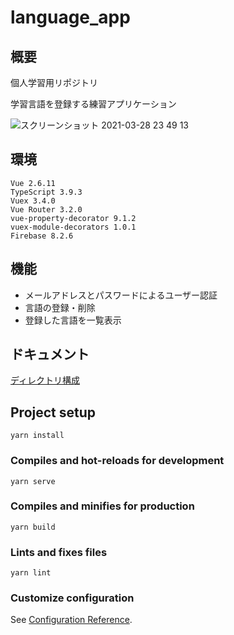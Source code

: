 # language_app
## 概要
個人学習用リポジトリ

学習言語を登録する練習アプリケーション

![スクリーンショット 2021-03-28 23 49 13](https://user-images.githubusercontent.com/49064511/112756452-3788d680-9020-11eb-9d14-659333f88c67.png)

## 環境
```
Vue 2.6.11
TypeScript 3.9.3
Vuex 3.4.0
Vue Router 3.2.0
vue-property-decorator 9.1.2
vuex-module-decorators 1.0.1
Firebase 8.2.6
```

## 機能
- メールアドレスとパスワードによるユーザー認証
- 言語の登録・削除
- 登録した言語を一覧表示

## ドキュメント
[ディレクトリ構成](./docs/Directory.md)

## Project setup
```
yarn install
```

### Compiles and hot-reloads for development
```
yarn serve
```

### Compiles and minifies for production
```
yarn build
```

### Lints and fixes files
```
yarn lint
```

### Customize configuration
See [Configuration Reference](https://cli.vuejs.org/config/).
